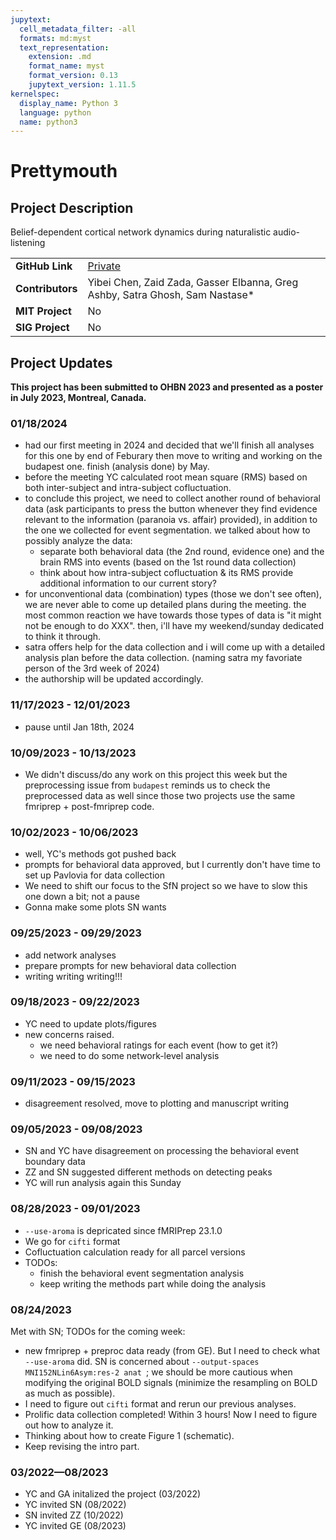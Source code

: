 ```yaml
---
jupytext:
  cell_metadata_filter: -all
  formats: md:myst
  text_representation:
    extension: .md
    format_name: myst
    format_version: 0.13
    jupytext_version: 1.11.5
kernelspec:
  display_name: Python 3
  language: python
  name: python3
---
```


# Prettymouth

## Project Description
Belief-dependent cortical network dynamics during naturalistic audio-listening

| | |
| -------------- | ----------------------------- |
| **GitHub Link**  | [Private](https://github.com/yibeichan/prettymouth) |
| **Contributors**| Yibei Chen, Zaid Zada, Gasser Elbanna, Greg Ashby, Satra Ghosh, Sam Nastase* |
| **MIT Project**  | No |
| **SIG Project**  | No |

## Project Updates

**This project has been submitted to OHBN 2023 and presented as a poster in July 2023, Montreal, Canada.**

### 01/18/2024
- had our first meeting in 2024 and decided that we'll finish all analyses for this one by end of Feburary then move to writing and working on the budapest one. finish (analysis done) by May.
- before the meeting YC calculated root mean square (RMS) based on both inter-subject and intra-subject cofluctuation.
- to conclude this project, we need to collect another round of behavioral data (ask participants to press the button whenever they find evidence relevant to the information (paranoia vs. affair) provided), in addition to the one we collected for event segmentation. we talked about how to possibly analyze the data: 
  - separate both behavioral data (the 2nd round, evidence one) and the brain RMS into events (based on the 1st round data collection)
  - think about how intra-subject cofluctuation & its RMS provide additional information to our current story?
- for unconventional data (combination) types (those we don't see often), we are never able to come up detailed plans during the meeting. the most common reaction we have towards those types of data is "it might not be enough to do XXX". then, i'll have my weekend/sunday dedicated to think it through.
- satra offers help for the data collection and i will come up with a detailed analysis plan before the data collection. (naming satra my favoriate person of the 3rd week of 2024)
- the authorship will be updated accordingly.

### 11/17/2023 - 12/01/2023
- pause until Jan 18th, 2024

### 10/09/2023 - 10/13/2023
- We didn't discuss/do any work on this project this week but the preprocessing issue from `budapest` reminds us to check the preprocessed data as well since those two projects use the same fmriprep + post-fmriprep code.

### 10/02/2023 - 10/06/2023
- well, YC's methods got pushed back
- prompts for behavioral data approved, but I currently don't have time to set up Pavlovia for data collection
- We need to shift our focus to the SfN project so we have to slow this one down a bit; not a pause
- Gonna make some plots SN wants

### 09/25/2023 - 09/29/2023
- add network analyses
- prepare prompts for new behavioral data collection
- writing writing writing!!!

### 09/18/2023 - 09/22/2023
- YC need to update plots/figures
- new concerns raised. 
  - we need behavioral ratings for each event (how to get it?)
  - we need to do some network-level analysis

### 09/11/2023 - 09/15/2023
- disagreement resolved, move to plotting and manuscript writing

### 09/05/2023 - 09/08/2023
- SN and YC have disagreement on processing the behavioral event boundary data
- ZZ and SN suggested different methods on detecting peaks
- YC will run analysis again this Sunday

### 08/28/2023 - 09/01/2023
- `--use-aroma` is depricated since fMRIPrep 23.1.0
- We go for `cifti` format
- Cofluctuation calculation ready for all parcel versions
- TODOs:
  - finish the behavioral event segmentation analysis
  - keep writing the methods part while doing the analysis

### 08/24/2023
Met with SN; TODOs for the coming week:
- new fmriprep + preproc data ready (from GE). But I need to check what `--use-aroma` did. SN is concerned about `--output-spaces MNI152NLin6Asym:res-2 anat `; we should be more cautious when modifying the original BOLD signals (minimize the resampling on BOLD as much as possible).
- I need to figure out `cifti` format and rerun our previous analyses.
- Prolific data collection completed! Within 3 hours! Now I need to figure out how to analyze it.
- Thinking about how to create Figure 1 (schematic).
- Keep revising the intro part.

### 03/2022—08/2023
- YC and GA initalized the project (03/2022)
- YC invited SN (08/2022)
- SN invited ZZ (10/2022)
- YC invited GE (08/2023)